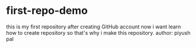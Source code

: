 # first-repo-demo
this is my first repository after creating GitHub account now i want learn how to create repository so that's why i make this repository.
author: piyush pal
